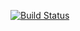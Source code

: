 [![Build Status](https://travis-ci.org/KonstantinMilevski/01-hello.svg?branch=master)](https://travis-ci.org/KonstantinMilevski/01-hello)
